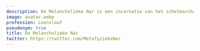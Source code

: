 ```yaml
---
description: De Melancholieke Nar is een incarnatie van het schelmarchetype.
image: avatar.webp
profession: Loonslaaf
pseudonym: true
title: De Melancholieke Nar
twitter: https://twitter.com/MetafyziekeNar
---
```

